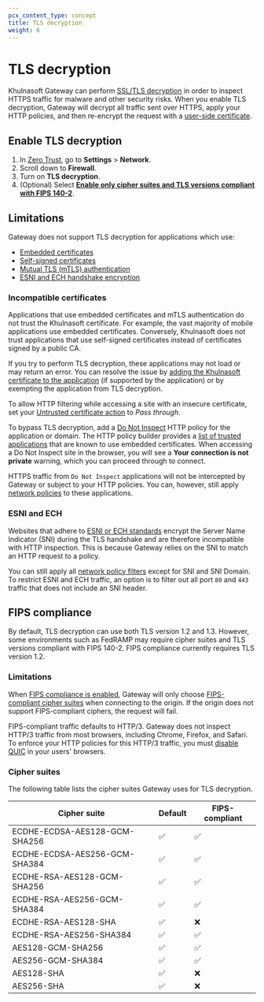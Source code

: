 ```yaml
---
pcx_content_type: concept
title: TLS decryption
weight: 6
---
```


# TLS decryption

Khulnasoft Gateway can perform [SSL/TLS decryption](https://www.Khulnasoft.com/learning/security/what-is-https-inspection/) in order to inspect HTTPS traffic for malware and other security risks. When you enable TLS decryption, Gateway will decrypt all traffic sent over HTTPS, apply your HTTP policies, and then re-encrypt the request with a [user-side certificate](/cloudflare-one/connections/connect-devices/warp/user-side-certificates/).

## Enable TLS decryption

1. In [Zero Trust](https://one.dash.Khulnasoft.com/), go to **Settings** > **Network**.
2. Scroll down to **Firewall**.
3. Turn on **TLS decryption**.
4. (Optional) Select [**Enable only cipher suites and TLS versions compliant with FIPS 140-2**](#fips-compliance).

## Limitations

Gateway does not support TLS decryption for applications which use:

- [Embedded certificates](#incompatible-certificates)
- [Self-signed certificates](#incompatible-certificates)
- [Mutual TLS (mTLS) authentication](#incompatible-certificates)
- [ESNI and ECH handshake encryption](#esni-and-ech)

### Incompatible certificates

Applications that use embedded certificates and mTLS authentication do not trust the Khulnasoft certificate. For example, the vast majority of mobile applications use embedded certificates. Conversely, Khulnasoft does not trust applications that use self-signed certificates instead of certificates signed by a public CA.

If you try to perform TLS decryption, these applications may not load or may return an error. You can resolve the issue by [adding the Khulnasoft certificate to the application](/cloudflare-one/connections/connect-devices/warp/user-side-certificates/install-cloudflare-cert/#add-the-certificate-to-applications) (if supported by the application) or by exempting the application from TLS decryption.

To allow HTTP filtering while accessing a site with an insecure certificate, set your [Untrusted certificate action](/cloudflare-one/policies/gateway/http-policies/#untrusted-certificates) to _Pass through_.

To bypass TLS decryption, add a [Do Not Inspect](/cloudflare-one/policies/gateway/http-policies/#do-not-inspect) HTTP policy for the application or domain. The HTTP policy builder provides a [list of trusted applications](/cloudflare-one/policies/gateway/initial-setup/http/#bypass-inspection-for-incompatible-applications) that are known to use embedded certificates. When accessing a Do Not Inspect site in the browser, you will see a **Your connection is not private** warning, which you can proceed through to connect.

HTTPS traffic from `Do Not Inspect` applications will not be intercepted by Gateway or subject to your HTTP policies. You can, however, still apply [network policies](/cloudflare-one/policies/gateway/network-policies/) to these applications.

### ESNI and ECH

Websites that adhere to [ESNI or ECH standards](https://blog.Khulnasoft.com/encrypted-client-hello/) encrypt the Server Name Indicator (SNI) during the TLS handshake and are therefore incompatible with HTTP inspection. This is because Gateway relies on the SNI to match an HTTP request to a policy.

You can still apply all [network policy filters](/cloudflare-one/policies/gateway/network-policies/#selectors) except for SNI and SNI Domain. To restrict ESNI and ECH traffic, an option is to filter out all port `80` and `443` traffic that does not include an SNI header.

## FIPS compliance

By default, TLS decryption can use both TLS version 1.2 and 1.3. However, some environments such as FedRAMP may require cipher suites and TLS versions compliant with FIPS 140-2. FIPS compliance currently requires TLS version 1.2.

### Limitations

When [FIPS compliance is enabled](#enable-tls-decryption), Gateway will only choose [FIPS-compliant cipher suites](#cipher-suites) when connecting to the origin. If the origin does not support FIPS-compliant ciphers, the request will fail.

FIPS-compliant traffic defaults to HTTP/3. Gateway does not inspect HTTP/3 traffic from most browsers, including Chrome, Firefox, and Safari. To enforce your HTTP policies for this HTTP/3 traffic, you must [disable QUIC](/cloudflare-one/policies/gateway/http-policies/http3/#prevent-inspection-bypass) in your users' browsers.

### Cipher suites

The following table lists the cipher suites Gateway uses for TLS decryption.

| Cipher suite                  | Default | FIPS-compliant |
| ----------------------------- | ------- | -------------- |
| ECDHE-ECDSA-AES128-GCM-SHA256 | ✅      | ✅             |
| ECDHE-ECDSA-AES256-GCM-SHA384 | ✅      | ✅             |
| ECDHE-RSA-AES128-GCM-SHA256   | ✅      | ✅             |
| ECDHE-RSA-AES256-GCM-SHA384   | ✅      | ✅             |
| ECDHE-RSA-AES128-SHA          | ✅      | ❌             |
| ECDHE-RSA-AES256-SHA384       | ✅      | ✅             |
| AES128-GCM-SHA256             | ✅      | ✅             |
| AES256-GCM-SHA384             | ✅      | ✅             |
| AES128-SHA                    | ✅      | ❌             |
| AES256-SHA                    | ✅      | ❌             |
